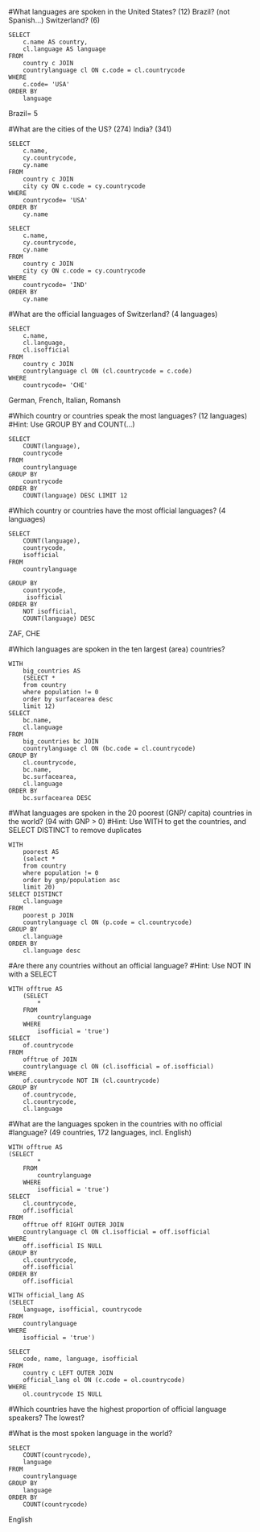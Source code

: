 #What languages are spoken in the United States? (12) Brazil? (not Spanish...) Switzerland? (6)
```
SELECT
	c.name AS country,
	cl.language AS language
FROM
	country c JOIN
    countrylanguage cl ON c.code = cl.countrycode
WHERE
	c.code= 'USA'
ORDER BY
	language
```
Brazil= 5

#What are the cities of the US? (274) India? (341)
```
SELECT
	c.name,
    cy.countrycode,
    cy.name
FROM
	country c JOIN
    city cy ON c.code = cy.countrycode
WHERE
	countrycode= 'USA'
ORDER BY
	cy.name
```
```
SELECT
	c.name,
    cy.countrycode,
    cy.name
FROM
	country c JOIN
    city cy ON c.code = cy.countrycode
WHERE
	countrycode= 'IND'
ORDER BY
	cy.name
```

#What are the official languages of Switzerland? (4 languages)
```
SELECT
	c.name,
    cl.language,
    cl.isofficial
FROM
	country c JOIN
    countrylanguage cl ON (cl.countrycode = c.code)
WHERE
	countrycode= 'CHE'
```
German, French, Italian, Romansh


#Which country or countries speak the most languages? (12 languages)
#Hint: Use GROUP BY and COUNT(...)
```
SELECT
	COUNT(language),
    countrycode
FROM
	countrylanguage
GROUP BY
	countrycode
ORDER BY
	COUNT(language) DESC LIMIT 12
```


#Which country or countries have the most official languages? (4 languages)

```
SELECT
	COUNT(language),
    countrycode,
    isofficial
FROM
	countrylanguage

GROUP BY
	countrycode,
     isofficial
ORDER BY
	NOT isofficial,
	COUNT(language) DESC
```
ZAF, CHE

#Which languages are spoken in the ten largest (area) countries?

```
WITH
	big_countries AS
    (SELECT *
    from country
    where population != 0
    order by surfacearea desc
    limit 12)
SELECT
	bc.name,
    cl.language
FROM
	big_countries bc JOIN
    countrylanguage cl ON (bc.code = cl.countrycode)
GROUP BY
	cl.countrycode,
    bc.name,
    bc.surfacearea,
    cl.language
ORDER BY
	bc.surfacearea DESC
```
#What languages are spoken in the 20 poorest (GNP/ capita) countries in the world? (94 with GNP > 0)
#Hint: Use WITH to get the countries, and SELECT DISTINCT to remove duplicates
```
WITH
	poorest AS
	(select *
    from country
    where population != 0
    order by gnp/population asc
    limit 20)
SELECT DISTINCT
    cl.language
FROM
	poorest p JOIN
    countrylanguage cl ON (p.code = cl.countrycode)
GROUP BY
    cl.language
ORDER BY
	cl.language desc
```

#Are there any countries without an official language?
#Hint: Use NOT IN with a SELECT

```
WITH offtrue AS
	(SELECT
    	*
    FROM
    	countrylanguage
    WHERE
    	isofficial = 'true')
SELECT
	of.countrycode
FROM
	offtrue of JOIN
	countrylanguage cl ON (cl.isofficial = of.isofficial)
WHERE
	of.countrycode NOT IN (cl.countrycode)
GROUP BY
	of.countrycode,
    cl.countrycode,
    cl.language
```

#What are the languages spoken in the countries with no official #language? (49 countries, 172 languages, incl. English)
```
WITH offtrue AS
(SELECT
    	*
    FROM
    	countrylanguage
    WHERE
    	isofficial = 'true')
SELECT
	cl.countrycode,
    off.isofficial
FROM
	offtrue off RIGHT OUTER JOIN
    countrylanguage cl ON cl.isofficial = off.isofficial
WHERE
	off.isofficial IS NULL
GROUP BY
	cl.countrycode,
    off.isofficial
ORDER BY
	off.isofficial
```
```
WITH official_lang AS
(SELECT
 	language, isofficial, countrycode
FROM
 	countrylanguage
WHERE
 	isofficial = 'true')

SELECT
	code, name, language, isofficial
FROM
	country c LEFT OUTER JOIN
	official_lang ol ON (c.code = ol.countrycode)
WHERE
	ol.countrycode IS NULL

``` 




#Which countries have the highest proportion of official language speakers? The lowest?





#What is the most spoken language in the world?
```
SELECT
	COUNT(countrycode),
    language
FROM
	countrylanguage
GROUP BY
	language
ORDER BY
	COUNT(countrycode)
```
English
